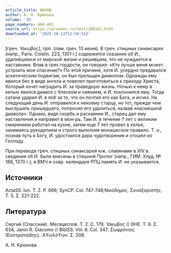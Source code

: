 ```yaml
---
article_title: ИАКОВ
author: А. Н. Крюкова
volume: '20'
page_numbers: 460-461
source_url: https://pravenc.ru/text/200161.html
downloaded_at: '2025-10-13T12:50:55Z'
---
```


[греч. ᾿Ιάκωβος], прп. (пам. греч. 13 июня). В греч. стишных синаксарях (напр., Paris. Coislin. 223, 1301 г.) содержится сказание об И., удалившемся от мирской жизни и решившем, что не нуждается в наставнике. Впав в грех гордости, он говорил: «Кто лучше меня может устроить мое спасение?» По этой причине, хотя И. усердно предавался аскетическим подвигам, он был прельщен диаволом. Однажды ему явился бес в виде ангела и повелел приготовиться к приходу Христа, Который хочет наградить И. за праведную жизнь. Ночью к нему в келью явился диавол с блеском и сиянием, и И. поклонился ему. Тогда сатана ударил И. в лоб за то, что он почтил его как Бога, и исчез. На следующий день И. отправился к некоему старцу, но тот, прежде чем выслушать пришедшего, попросил его удалиться, назвав «насмешкой диавола». Однако, видя скорбь и раскаяние И., старец дал ему наставления и направил в мон-рь. Там И. в течение 7 лет с великим смирением работал на кухне, затем еще 7 лет провел в келье, занимаясь рукоделием и строго выполняя монашеское правило. Т. о., познав путь к Богу, И. удостоился дара чудотворения и отошел ко Господу.

При переводе греч. стишных синаксарей юж. славянами в XIV в. сведения об И. были внесены в стишной Пролог (напр., ГИМ. Хлуд. № 188, 1370 г.); в ВМЧ и совр. календаре РПЦ память И. не указывается.

## Источники

ActaSS. Iun. T. 2. P. 686; SynCP. Col. 747-748;Νικόδημος. Συναξαριστής. Τ. 5. Σ. 221-222.

## Литература

Сергий (Спасский). Месяцеслов. Т. 2. С. 179; ᾿Ιάκωβος // ΘΗΕ. Τ. 6. Σ. 634; Janin R. Giacomo // BiblSS. Vol. 6. Col. 347; Σωφρόνιος (Εὐστρατιάδης). ῾Αϒιολόϒιον. Σ. 208.

А. Н. Крюкова
